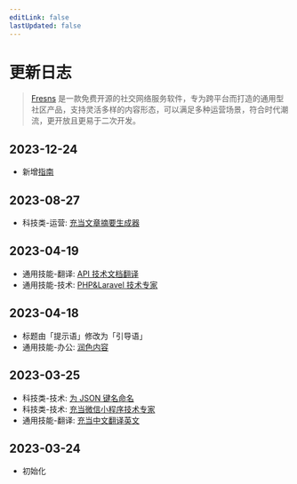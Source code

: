 ```yaml
---
editLink: false
lastUpdated: false
---
```


# 更新日志

> [Fresns](https://fresns.cn) 是一款免费开源的社交网络服务软件，专为跨平台而打造的通用型社区产品，支持灵活多样的内容形态，可以满足多种运营场景，符合时代潮流，更开放且更易于二次开发。

## 2023-12-24

- 新增[指南](/guide/)

## 2023-08-27

- 科技类-运营: [充当文章摘要生成器](it/operation.md#充当文章摘要生成器)

## 2023-04-19

- 通用技能-翻译: [API 技术文档翻译](general/translation.md#api-技术文档翻译)
- 通用技能-技术: [PHP&Laravel 技术专家](it/technology.md#php-laravel-技术专家)

## 2023-04-18

- 标题由「提示语」修改为「引导语」
- 通用技能-办公: [润色内容](general/office.md#润色内容)

## 2023-03-25

- 科技类-技术: [为 JSON 键名命名](it/technology.md#为-json-键名命名)
- 科技类-技术: [充当微信小程序技术专家](it/technology.md#充当微信小程序技术专家)
- 通用技能-翻译: [充当中文翻译英文](general/translation.md#充当中文翻译英文)

## 2023-03-24

- 初始化
